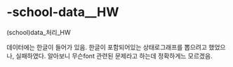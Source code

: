 # -school-data__HW
(school)data_처리_HW


데이터에는 한글이 들어가 있음. 한글이 포함되어있는 
상태로그래프를 뽑으려고 했었으나, 실패하였다. 
알아보니 무슨font 관련된 문제라고 하는데 정확하게느 모르겠음. 
